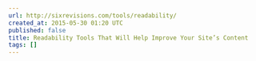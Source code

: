 ```yaml
---
url: http://sixrevisions.com/tools/readability/
created_at: 2015-05-30 01:20 UTC
published: false
title: Readability Tools That Will Help Improve Your Site’s Content
tags: []
---
```



